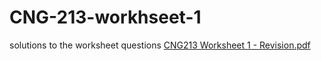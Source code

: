 # CNG-213-workhseet-1
solutions to the worksheet questions
[CNG213 Worksheet 1 - Revision.pdf](https://github.com/user-attachments/files/17669772/CNG213.Worksheet.1.-.Revision.pdf)
